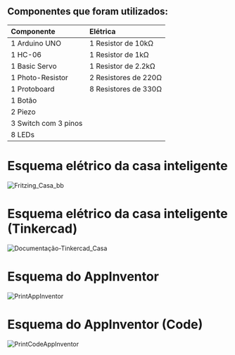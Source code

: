 ## Componentes que foram utilizados:

Componente | Elétrica
:--------- | :--------- | 
1 Arduino UNO| 1 Resistor de 10kΩ
1 HC-06| 1 Resistor de 1kΩ
1 Basic Servo|  1 Resistor de 2.2kΩ
1 Photo-Resistor|2 Resistores de 220Ω
1 Protoboard|8 Resistores de 330Ω
1 Botão| 
2 Piezo|
3 Switch com 3 pinos|
8 LEDs |

# Esquema elétrico da casa inteligente
![Fritzing_Casa_bb](https://github.com/Miqueias431/Projeto_Integrador/assets/129800730/5097f65d-fba8-47ba-81fa-64c2b11d66c5)

# Esquema elétrico da casa inteligente (Tinkercad)
![Documentação-Tinkercad_Casa](https://github.com/Miqueias431/Projeto_Integrador/assets/129800730/f91a0f5e-5c71-4224-ab43-acfaa8779550)

# Esquema do AppInventor
![PrintAppInventor](https://github.com/Miqueias431/Projeto_Integrador/assets/129800730/5f808687-d06f-4c30-bc96-b8f328e951c2)

# Esquema do AppInventor (Code)
![PrintCodeAppInventor](https://github.com/Miqueias431/Projeto_Integrador/assets/129800730/1477c9cb-38b5-4d14-8137-861165828bec)
